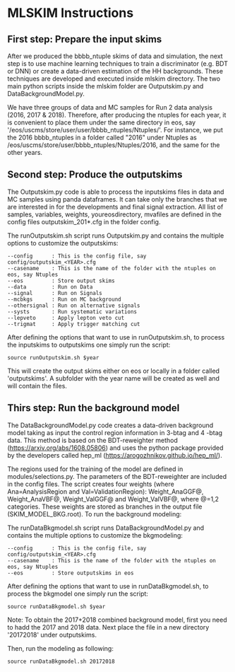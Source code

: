 # MLSKIM Instructions 

## First step: Prepare the input skims
After we produced the bbbb_ntuple skims of data and simulation, the next step is to use machine learning techniques to train a discriminator (e.g. BDT or DNN) or create a data-driven estimation of the HH backgrounds. These techniques are developed and executed inside mlskim directory. The two main python scripts inside the mlskim folder are Outputskim.py and DataBackgroundModel.py. 

We have three groups of data and MC samples for Run 2 data analysis (2016, 2017 & 2018). Therefore, after producing the ntuples for each year, it is convenient to place them under the same directory in eos, say '/eos/uscms/store/user/user/bbbb_ntuples/Ntuples/'. For instance, we put the 2016 bbbb_ntuples in a folder called "2016" under Ntuples as /eos/uscms/store/user/bbbb_ntuples/Ntuples/2016, and the same for the other years.

## Second step: Produce the outputskims
The Outputskim.py code is able to process the inputskims files in data and MC samples using panda dataframes. It can take only the branches that we are interested in for the developments and final signal extraction. All list of samples, variables, weights, youreosdirectory, mvafiles are defined in the config files outputskim_201*.cfg in the folder config.

The runOutputskim.sh script runs Outputskim.py and contains the multiple options to customize the outputskims:
```
--config      : This is the config file, say config/outputskim_<YEAR>.cfg
--casename    : This is the name of the folder with the ntuples on eos, say Ntuples
--eos         : Store output skims 
--data        : Run on Data
--signal      : Run on Signals
--mcbkgs      : Run on MC background
--othersignal : Run on alternative signals
--systs       : Run systematic variations
--lepveto     : Apply lepton veto cut
--trigmat     : Apply trigger matching cut
````

After defining the options that want to use in runOutputskim.sh, to process the inputskims to outputskims one simply run the script:
```
source runOutputskim.sh $year
````
This will create the output skims either on eos or locally in a folder called 'outputskims'. A subfolder with the year name will be created as well and will contain the files.

## Thirs step: Run the background model
The DataBackgroundModel.py code creates a data-driven background model taking as input the control region information in 3-btag and 4 -btag data. This method is based on the BDT-reweighter method (https://arxiv.org/abs/1608.05806) and uses the python package provided by the developers called hep_ml (https://arogozhnikov.github.io/hep_ml/). 

The regions used for the training of the model are defined in modules/selections.py. The parameters of the BDT-reweighter are included in the config files. The script creates four weights (where Ana=AnalysisRegion and Val=ValidationRegion): Weight_AnaGGF@, Weight_AnaVBF@, Weight_ValGGF@ and Weight_ValVBF@, where @=1,2 categories. These weights are stored as branches in the output file (SKIM_MODEL_BKG.root). To run the background modeling:

The runDataBkgmodel.sh script runs DataBackgroundModel.py and contains the multiple options to customize the bkgmodeling:
```
--config      : This is the config file, say config/outputskim_<YEAR>.cfg
--casename    : This is the name of the folder with the ntuples on eos, say Ntuples
--eos         : Store outputskims in eos 
````

After defining the options that want to use in runDataBkgmodel.sh, to process the bkgmodel one simply run the script:
```
source runDataBkgmodel.sh $year
````

Note: To obtain the 2017+2018 combined background model, first you need to hadd the 2017 and 2018 data. Next place the file in a new directory '20172018' under outputskims.

Then, run the modeling as following:
```
source runDataBkgmodel.sh 20172018
````